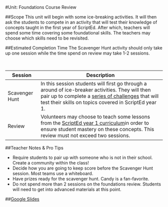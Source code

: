 #Unit: Foundations Course Review 


##Scope
This unit will begin with some ice-breaking activities. It will then ask the students to compete in an activity that will test their knowledge of concepts taught in the first year of ScriptEd. After which, teachers will spend some time covering some foundational skills. The teachers may choose which skills need to be revisited. 

##Estimated Completion Time
The Scavenger Hunt activity should only take up one session while the time spend on review may take 1-2 sessions.  

<br>

| Session | Description |
|-------|-------|
|Scavenger Hunt | In this session students will first go through a around of ice-breaker activities. They will then pair up to complete a [series of challenges](clues.MD) that will test their skills on topics covered in ScriptEd year 1. | 
|Review| Volunteers may choose to teach some lessons from the [ScriptEd year 1 curriculum](https://github.com/ScriptEdcurriculum/curriculum2016)in order to ensure student mastery on these concepts. This review must not exceed two sessions.|

##Teacher Notes & Pro Tips
* Require students to pair up with someone who is not in their school. Create a community within the class!
* Decide how you are going to keep score before the Scavenger Hunt session. Most teams use a whiteboard.
* Have prizes ready for the scavenger hunt. Candy is a fan-favorite.
* Do not spend more than 2 sessions on the foundations review. Students will need to get into advanced materials at this point.


##[Google Slides](https://docs.google.com/presentation/d/1esamRfyAFhl2quGDxt3-NRvHLHwhFad9g-sYucYJlFg/edit?usp=sharing)



